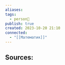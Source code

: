 ```yaml
---
aliases: 
tags:
  - person👤
publish: true
created: 2023-10-20 21:10
connected:
  - "[[Математик]]"
---
```





**Sources:**
- 
